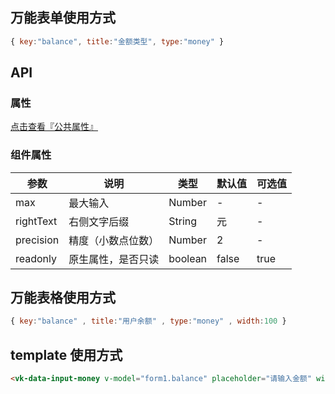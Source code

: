 ## 万能表单使用方式

```js
{ key:"balance", title:"金额类型", type:"money" }
```

## API

### 属性

[点击查看『公共属性』](https://gitee.com/vk-uni/vk-uni-cloud-router/wikis/pages?sort_id=4051177&doc_id=975983)

### 组件属性

| 参数             | 说明                           | 类型    | 默认值  | 可选值 |
|------------------|-------------------------------|---------|--------|-------|
| max            | 最大输入 | Number  | - | -  |
| rightText          | 右侧文字后缀 | String  | 元 | - |
| precision            | 精度（小数点位数） | Number  | 2 | -  |
| readonly          | 原生属性，是否只读  | boolean|  false | true |

## 万能表格使用方式

```js
{ key:"balance" , title:"用户余额" , type:"money" , width:100 }
```


## template 使用方式
```html
<vk-data-input-money v-model="form1.balance" placeholder="请输入金额" width="300px"></vk-data-input-money>
```
